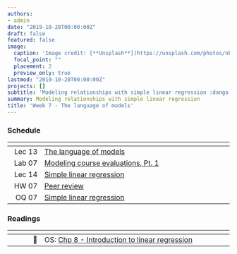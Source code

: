 ```yaml
---
authors:
- admin
date: "2019-10-28T00:00:00Z"
draft: false
featured: false
image:
  caption: 'Image credit: [**Unsplash**](https://unsplash.com/photos/nbKaLT4cmRM)'
  focal_point: ""
  placement: 2
  preview_only: true
lastmod: "2019-10-28T00:00:00Z"
projects: []
subtitle: 'Modeling relationships with simple linear regression :dango:'
summary: Modeling relationships with simple linear regression
title: 'Week 7 - The language of models'
---
```


### Schedule

| <div style="width:60px"></div>  | <div style="width:420px"></div> |  <div style="width:190px"></div>   |
|---:|---|---|
| Lec 13     | [The language of models](/slides/w7_d1-language-of-models/w7_d1-language-of-models.html) |
| Lab 07     | [Modeling course evaluations, Pt. 1](/labs/lab-07/lab-07-model-course-evals.html) | **Due:** Fri, 1 Nov, 17:00 |
| Lec 14     | [Simple linear regression](/slides/w7_d2-simple-linear-regression/w7_d2-simple-linear-regression.html) |
| HW 07      | [Peer review](/hw/hw-07/hw-07-peer-review.html) | **Due:** Wed, 6 Nov, 17:00 |
| OQ 07      | [Simple linear regression](https://minecr.shinyapps.io/07-modeling-simple/) | **Due:** Fri, 8 Nov, 17:00 |

### Readings

| <div style="width:60px"></div>  | <div style="width:420px"></div>  |  <div style="width:190px"></div> |
|----:|---|---|
| :open_book: | OS: [Chp 8 - Introduction to linear regression](https://www.openintro.org/stat/textbook.php?stat_book=os) | **Required** |

